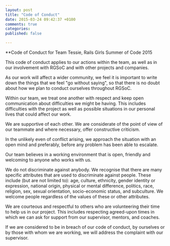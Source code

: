 ```yaml
---
layout: post
title: "Code of Conduct"
date: 2015-03-24 09:42:37 +0100
comments: true
categories:
published: false

---
```

**Code of Conduct for Team Tessie, Rails Girls Summer of Code 2015

This code of conduct applies to our actions within the team, as well as in our
involvement with RGSoC and with other projects and companies.

As our work will affect a wider community, we feel it is important to write down
the things that we feel "go without saying", so that there is no doubt about how
we plan to conduct ourselves throughout RGSoC.

Within our team, we treat one another with respect and keep open communication
about difficulties we might be having. This includes difficulties with the project
as well as possible situations in our personal lives that could affect our work.

We are supportive of each other. We are considerate of the point of view of our
teammate and where necessary, offer constructive criticism.

In the unlikely even of conflict arising, we approach the situation with an open
mind and preferably, before any problem has been able to escalate.

Our team believes in a working environment that is open, friendly and welcoming
to anyone who works with us.

We do not discriminate against anybody. We recognise that there are many
specific attributes that are used to discriminate against people. These include
(but are not limited to): age, culture, ethnicity, gender identity or expression,
national origin, physical or mental difference, politics, race, religion, sex,
sexual orientation, socio-economic status, and subculture. We welcome people
regardless of the values of these or other attributes.

We are courteous and respectful to others who are volunteering their time to
help us in our project. This includes respecting agreed-upon times in which
we can ask for support from our supervisor, mentors, and coaches.

If we are considered to be in breach of our code of conduct, by ourselves or by
those with whom we are working, we will address the complaint with our
supervisor.
